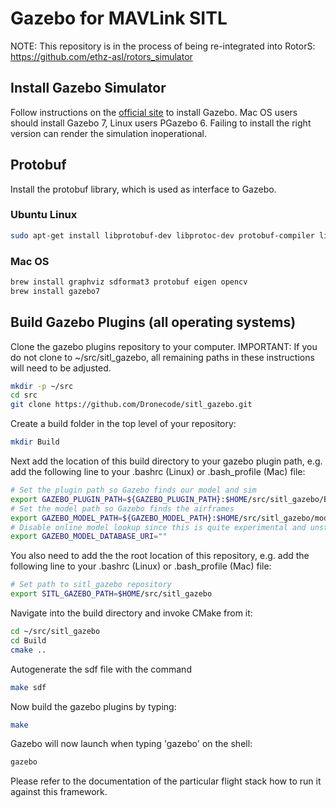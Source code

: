 # Gazebo for MAVLink SITL

NOTE: This repository is in the process of being re-integrated into RotorS: https://github.com/ethz-asl/rotors_simulator

## Install Gazebo Simulator

Follow instructions on the [official site](http://gazebosim.org/tutorials?cat=install) to install Gazebo. Mac OS users should install Gazebo 7, Linux users PGazebo 6. Failing to install the right version can render the simulation inoperational.


## Protobuf

Install the protobuf library, which is used as interface to Gazebo.

### Ubuntu Linux

```bash
sudo apt-get install libprotobuf-dev libprotoc-dev protobuf-compiler libeigen3-dev libgazebo6-dev
```

### Mac OS

```bash
brew install graphviz sdformat3 protobuf eigen opencv
brew install gazebo7
```

## Build Gazebo Plugins (all operating systems)

Clone the gazebo plugins repository to your computer. IMPORTANT: If you do not clone to ~/src/sitl_gazebo, all remaining paths in these instructions will need to be adjusted.

```bash
mkdir -p ~/src
cd src
git clone https://github.com/Dronecode/sitl_gazebo.git
```

Create a build folder in the top level of your repository:

```bash
mkdir Build
```

Next add the location of this build directory to your gazebo plugin path, e.g. add the following line to your .bashrc (Linux) or .bash_profile (Mac) file:


```bash
# Set the plugin path so Gazebo finds our model and sim
export GAZEBO_PLUGIN_PATH=${GAZEBO_PLUGIN_PATH}:$HOME/src/sitl_gazebo/Build
# Set the model path so Gazebo finds the airframes
export GAZEBO_MODEL_PATH=${GAZEBO_MODEL_PATH}:$HOME/src/sitl_gazebo/models
# Disable online model lookup since this is quite experimental and unstable
export GAZEBO_MODEL_DATABASE_URI=""
```

You also need to add the the root location of this repository, e.g. add the following line to your .bashrc (Linux) or .bash_profile (Mac) file:
```bash
# Set path to sitl_gazebo repository
export SITL_GAZEBO_PATH=$HOME/src/sitl_gazebo
```

Navigate into the build directory and invoke CMake from it:

```bash
cd ~/src/sitl_gazebo
cd Build
cmake ..
```

Autogenerate the sdf file with the command
```bash
make sdf
```

Now build the gazebo plugins by typing:

```bash
make
```

Gazebo will now launch when typing 'gazebo' on the shell:

```bash
gazebo
```

Please refer to the documentation of the particular flight stack how to run it against this framework.
